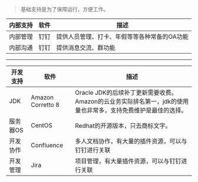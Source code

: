 > 基础支持是为了保障运行，方便工作。

| 内部支持 | 软件 | 描述 |
| ------ | ------ | ------ |
| 内部管理 | 钉钉 | 提供人员管理、打卡、年假等等各种常备的OA功能 |
| 内部沟通 | 钉钉 | 提供消息交流、群功能 |
------
| 开发支持 | 软件 | 描述 |
| ------ | ------ | ------ |
| JDK | Amazon Corretto 8 | Oracle JDK的后续补丁更新需要收费。Amazon的云业务实际排名第一，jdk的使用量也非常多，支持免费维护是最佳的选择。 |
| 服务器OS | CentOS | Redhat的开源版本，只去商标文字。 |
| 开发协作 | Confluence | 多人文档协作，有大量的插件资源，可以与钉钉进行关联 |
| 开发管理 | Jira | 项目管理，有大量插件资源，可以与钉钉进行关联 |